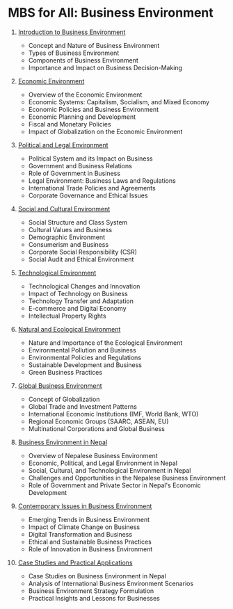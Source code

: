 # MBS for All: Business Environment

1. [Introduction to Business Environment](chapters/chapter1.md)
   - Concept and Nature of Business Environment
   - Types of Business Environment
   - Components of Business Environment
   - Importance and Impact on Business Decision-Making

2. [Economic Environment](chapters/chapter2.md)
   - Overview of the Economic Environment
   - Economic Systems: Capitalism, Socialism, and Mixed Economy
   - Economic Policies and Business Environment
   - Economic Planning and Development
   - Fiscal and Monetary Policies
   - Impact of Globalization on the Economic Environment

3. [Political and Legal Environment](chapters/chapter3.md)
   - Political System and its Impact on Business
   - Government and Business Relations
   - Role of Government in Business
   - Legal Environment: Business Laws and Regulations
   - International Trade Policies and Agreements
   - Corporate Governance and Ethical Issues

4. [Social and Cultural Environment](chapters/chapter4.md)
   - Social Structure and Class System
   - Cultural Values and Business
   - Demographic Environment
   - Consumerism and Business
   - Corporate Social Responsibility (CSR)
   - Social Audit and Ethical Environment

5. [Technological Environment](chapters/chapter5.md)
   - Technological Changes and Innovation
   - Impact of Technology on Business
   - Technology Transfer and Adaptation
   - E-commerce and Digital Economy
   - Intellectual Property Rights

6. [Natural and Ecological Environment](chapters/chapter6.md)
   - Nature and Importance of the Ecological Environment
   - Environmental Pollution and Business
   - Environmental Policies and Regulations
   - Sustainable Development and Business
   - Green Business Practices

7. [Global Business Environment](chapters/chapter7.md)
   - Concept of Globalization
   - Global Trade and Investment Patterns
   - International Economic Institutions (IMF, World Bank, WTO)
   - Regional Economic Groups (SAARC, ASEAN, EU)
   - Multinational Corporations and Global Business

8. [Business Environment in Nepal](chapters/chapter8.md)
   - Overview of Nepalese Business Environment
   - Economic, Political, and Legal Environment in Nepal
   - Social, Cultural, and Technological Environment in Nepal
   - Challenges and Opportunities in the Nepalese Business Environment
   - Role of Government and Private Sector in Nepal's Economic Development

9. [Contemporary Issues in Business Environment](chapters/chapter9.md)
   - Emerging Trends in Business Environment
   - Impact of Climate Change on Business
   - Digital Transformation and Business
   - Ethical and Sustainable Business Practices
   - Role of Innovation in Business Environment

10. [Case Studies and Practical Applications](chapters/chapter10.md)
    - Case Studies on Business Environment in Nepal
    - Analysis of International Business Environment Scenarios
    - Business Environment Strategy Formulation
    - Practical Insights and Lessons for Businesses
